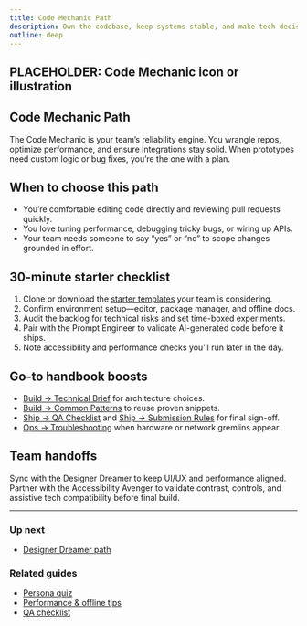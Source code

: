 ```yaml
---
title: Code Mechanic Path
description: Own the codebase, keep systems stable, and make tech decisions with confidence.
outline: deep
---
```


<!-- DESIGN TODO -->
## PLACEHOLDER: Code Mechanic icon or illustration

## Code Mechanic Path

The Code Mechanic is your team’s reliability engine. You wrangle repos, optimize performance, and ensure integrations stay solid. When prototypes need custom logic or bug fixes, you’re the one with a plan.

## When to choose this path

- You’re comfortable editing code directly and reviewing pull requests quickly.
- You love tuning performance, debugging tricky bugs, or wiring up APIs.
- Your team needs someone to say “yes” or “no” to scope changes grounded in effort.

## 30-minute starter checklist

1. Clone or download the [starter templates](/build/code-templates) your team is considering.
2. Confirm environment setup—editor, package manager, and offline docs.
3. Audit the backlog for technical risks and set time-boxed experiments.
4. Pair with the Prompt Engineer to validate AI-generated code before it ships.
5. Note accessibility and performance checks you’ll run later in the day.

## Go-to handbook boosts

- [Build → Technical Brief](/build/technical-brief) for architecture choices.
- [Build → Common Patterns](/build/common-patterns) to reuse proven snippets.
- [Ship → QA Checklist](/ship/qa-checklist) and [Ship → Submission Rules](/ship/submission-rules) for final sign-off.
- [Ops → Troubleshooting](/ops/troubleshooting) when hardware or network gremlins appear.

## Team handoffs

Sync with the Designer Dreamer to keep UI/UX and performance aligned. Partner with the Accessibility Avenger to validate contrast, controls, and assistive tech compatibility before final build.

---

### Up next

- [Designer Dreamer path](/people/paths/designer-dreamer)

### Related guides

- [Persona quiz](/people/persona-quiz)
- [Performance & offline tips](/build/performance-offline)
- [QA checklist](/ship/qa-checklist)
